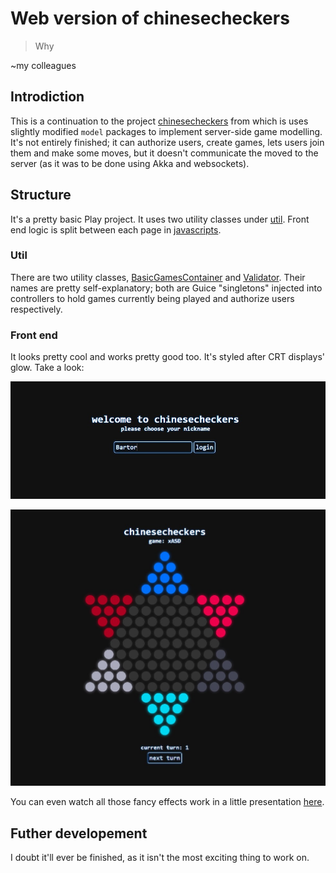 # Web version of chinesecheckers
> Why

~my colleagues

## Introdiction
This is a continuation to the project [chinesecheckers](https://github.com/Bartor/chinesecheckers) from which is uses slightly modified `model` packages to implement server-side game modelling. It's not entirely finished; it can authorize users, create games, lets users join them and make some moves, but it doesn't communicate the moved to the server (as it was to be done using Akka and websockets).

## Structure
It's a pretty basic Play project. It uses two utility classes under [util](app/util). Front end logic is split between each page in [javascripts](public/javascripts).

### Util
There are two utility classes, [BasicGamesContainer](app/util/BasicGamesContainer.java) and [Validator](app/util/Validator.java). Their names are pretty self-explanatory; both are Guice "singletons" injected into controllers to hold games currently being played and authorize users respectively.

### Front end
It looks pretty cool and works pretty good too. It's styled after CRT displays' glow. Take a look:

![Login screen](img/login-screen.jpg)

![Game screen](img/game-screen.jpg)

You can even watch all those fancy effects work in a little presentation [here](https://gfycat.com/AdorableNippyIndochinahogdeer).

## Futher developement
I doubt it'll ever be finished, as it isn't the most exciting thing to work on.